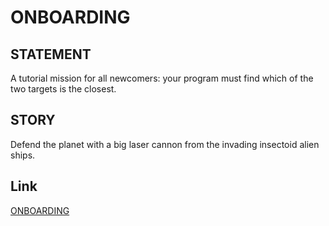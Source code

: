# ONBOARDING

## STATEMENT

A tutorial mission for all newcomers: your program must find which of the two targets is the closest.

## STORY

Defend the planet with a big laser cannon from the invading insectoid alien ships.

## Link

[ONBOARDING](https://www.codingame.com/training/easy/onboarding)
